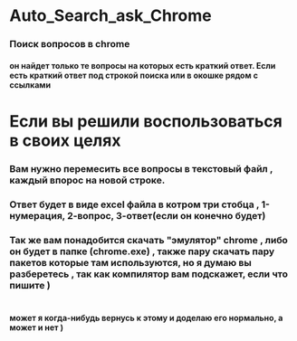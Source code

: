 # Auto_Search_ask_Chrome


### Поиск вопросов в chrome 
#### он найдет только те вопросы на которых есть краткий ответ. Если есть краткий ответ под строкой поиска или в окошке рядом с ссылками 

# Если вы решили воспользоваться в своих целях 
### Вам нужно перемесить все вопросы в текстовый файл , каждый впорос на новой строке.
### Ответ будет в виде excel файла в котром три стобца , 1-нумерация, 2-вопрос, 3-ответ(если он конечно будет)
### Так же вам понадобится скачать "эмулятор" chrome , либо он будет в папке (chrome.exe) , также пару скачать пару пакетов которые там используются, но я думаю вы разберетесь , так как компилятор вам подскажет, если что пишите )
# 
#### может я когда-нибудь вернусь к этому и доделаю его нормально, а может и нет ) 
